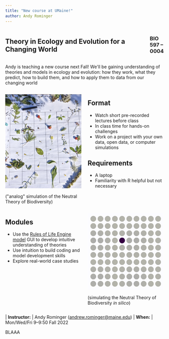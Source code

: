 ```yaml
---
title: "New course at UMaine!"
author: Andy Rominger
---
```


<!-- setting up 2 column display -->
<style>
 .grid {
  display: flex;
 }
.col-1-2 {
  flex: 1;
}
.col-1-2:last-child {
  margin-left: 20px;
}
</style>


<!-- setting up alternate 2 column display -->
<style>
 .grid {
  display: flex;
 }
.col-big-2 {
  flex: 2;
}
.col-big-2:last-child {
  flex: 0.1;
  margin-left: 20px;
}
</style>


<!-- Two column display -->
<div class="grid">
  <div class="col-big-2">
    <div class="content">
      <p><h2>Theory in Ecology and Evolution for a Changing World</h2></p>
    </div>
  </div>
  <div class="col-big-2">
    <div class="content">
      <p><h3>BIO 597 – 0004</h3></p>
    </div>
  </div>
</div>



Andy is teaching a new course next Fall!  We'll be gaining understanding of theories and models in ecology and evolution: how they work, what they predict, how to build them, and how to apply them to data from our changing world


<div class="grid">
  <div class="col-1-2">
    <div class="content">
      <p><img src = "/img/ecoevo_theory_course_ad/neutral_game.jpg" style="width:500px"></p>
      <p>("analog" simulation of the Neutral Theory of Biodiversity)</p>
    </div>
  </div>
  <div class="col-1-2">
    <div class="content">
      <p><h2>Format</h2></p>
      <ul>
        <li>Watch short pre-recorded lectures before class</li>
        <li>In class time for hands-on challenges</li>
        <li>Work on a project with your own data, open data, or computer
  simulations</li>
      </ul>
      <p><h2>Requirements</h2></p>
      <ul>
        <li>A laptop</li>
        <li>Familiarity with R helpful but not necessary</li>
      </ul>
    </div>
  </div>
</div>


<div class="grid">
  <div class="col-1-2">
    <div class="content">
      <p><h2>Modules</h2></p>
      <ul>
        <li>Use the <a href="https://role-model.github.io/about">Rules of Life Engine model</a> GUI to develop intuitive
  understanding of theories</li>
        <li>Use intuition to build coding and model development skills</li>
        <li>Explore real-world case studies</li>
      </ul>
    </div>
  </div>
  <div class="col-1-2">
    <div class="content">
      <p><img src = "/img/ecoevo_theory_course_ad/neutral.gif" style="width:500px"></p>
      <p>(simulating the Neutral Theory of Biodiversity
<i>in silico</i>)</p>
    </div>
  </div>
</div>



| <b>Instructor:</b> | Andy Rominger (<a href="mailto:andrew.rominger@maine.edu">andrew.rominger@maine.edu</a>)
| <b>When:</b>       | Mon/Wed/Fri 9–9:50 Fall 2022

BLAAA

